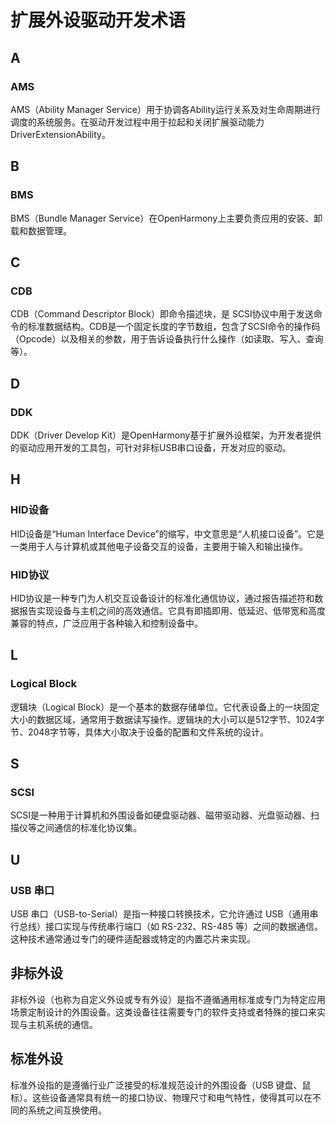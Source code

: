 # 扩展外设驱动开发术语
<!--Kit: Driver Development Kit-->
<!--Subsystem: Driver-->
<!--Owner: @lixinsheng2-->
<!--Designer: @w00373942-->
<!--Tester: @dong-dongzhen-->
<!--Adviser: @w_Machine_cc-->

## A

### AMS

  AMS（Ability Manager Service）用于协调各Ability运行关系及对生命周期进行调度的系统服务。在驱动开发过程中用于拉起和关闭扩展驱动能力DriverExtensionAbility。

## B

### BMS

  BMS（Bundle Manager Service）在OpenHarmony上主要负责应用的安装、卸载和数据管理。

## C

### CDB

  CDB（Command Descriptor Block）即命令描述块，是 SCSI协议中用于发送命令的标准数据结构。CDB是一个固定长度的字节数组，包含了SCSI命令的操作码（Opcode）以及相关的参数，用于告诉设备执行什么操作（如读取、写入、查询等）。

## D

### DDK

  DDK（Driver Develop Kit）是OpenHarmony基于扩展外设框架，为开发者提供的驱动应用开发的工具包，可针对非标USB串口设备，开发对应的驱动。

## H

### HID设备

  HID设备是“Human Interface Device”的缩写，中文意思是“人机接口设备”。它是一类用于人与计算机或其他电子设备交互的设备，主要用于输入和输出操作。

### HID协议

  HID协议是一种专门为人机交互设备设计的标准化通信协议，通过报告描述符和数据报告实现设备与主机之间的高效通信。它具有即插即用、低延迟、低带宽和高度兼容的特点，广泛应用于各种输入和控制设备中。

## L

### Logical Block

  逻辑块（Logical Block）是一个基本的数据存储单位。它代表设备上的一块固定大小的数据区域，通常用于数据读写操作。逻辑块的大小可以是512字节、1024字节、2048字节等，具体大小取决于设备的配置和文件系统的设计。

## S

### SCSI

  SCSI是一种用于计算机和外围设备如硬盘驱动器、磁带驱动器、光盘驱动器、扫描仪等之间通信的标准化协议集。

## U

### USB 串口

  USB 串口（USB-to-Serial）是指一种接口转换技术，它允许通过 USB（通用串行总线）接口实现与传统串行端口（如 RS-232、RS-485 等）之间的数据通信。这种技术通常通过专门的硬件适配器或特定的内置芯片来实现。

## 非标外设

  非标外设（也称为自定义外设或专有外设）是指不遵循通用标准或专门为特定应用场景定制设计的外围设备。这类设备往往需要专门的软件支持或者特殊的接口来实现与主机系统的通信。

## 标准外设

  标准外设指的是遵循行业广泛接受的标准规范设计的外围设备（USB 键盘、鼠标）。这些设备通常具有统一的接口协议、物理尺寸和电气特性，使得其可以在不同的系统之间互换使用。
